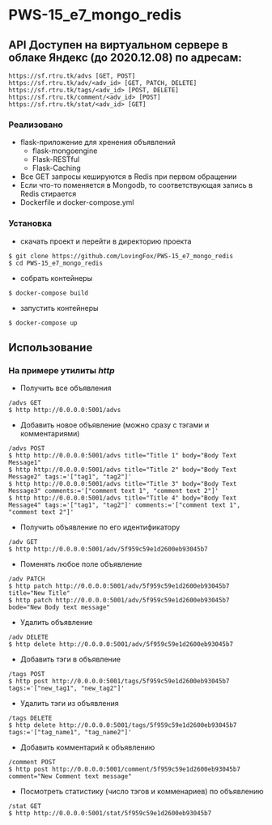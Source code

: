# PWS-15_e7_mongo_redis

## API Доступен на виртуальном сервере в облаке Яндекс (до 2020.12.08) по адресам:
```
https://sf.rtru.tk/advs [GET, POST]
https://sf.rtru.tk/adv/<adv_id> [GET, PATCH, DELETE]
https://sf.rtru.tk/tags/<adv_id> [POST, DELETE]
https://sf.rtru.tk/comment/<adv_id> [POST]
https://sf.rtru.tk/stat/<adv_id> [GET]
```

### Реализовано
- flask-приложение для хренения объявлений
	- flask-mongoengine
	- Flask-RESTful
	- Flask-Caching
- Все GET запросы кешируются в Redis при первом обращении
- Если что-то поменяется в Mongodb, то соответствующая запись в Redis стирается
- Dockerfile и docker-compose.yml

### Установка
- скачать проект и перейти в директорию проекта
```
$ git clone https://github.com/LovingFox/PWS-15_e7_mongo_redis
$ cd PWS-15_e7_mongo_redis
```
- собрать контейнеры
```
$ docker-compose build
```
- запустить контейнеры
```
$ docker-compose up
```
## Использование
### На примере утилиты _http_
- Получить все объявления
```
/advs GET
$ http http://0.0.0.0:5001/advs
```
 - Добавить новое объявление (можно сразу с тэгами и комментариями)
```
/advs POST
$ http http://0.0.0.0:5001/advs title="Title 1" body="Body Text Message1"
$ http http://0.0.0.0:5001/advs title="Title 2" body="Body Text Message2" tags:='["tag1", "tag2"]'
$ http http://0.0.0.0:5001/advs title="Title 3" body="Body Text Message3" comments:='["comment text 1", "comment text 2"]'
$ http http://0.0.0.0:5001/advs title="Title 4" body="Body Text Message4" tags:='["tag1", "tag2"]' comments:='["comment text 1", "comment text 2"]'
```
- Получить объявление по его идентификатору
```
/adv GET
$ http http://0.0.0.0:5001/adv/5f959c59e1d2600eb93045b7
```
- Поменять любое поле объявление
```
/adv PATCH
$ http patch http://0.0.0.0:5001/adv/5f959c59e1d2600eb93045b7 title="New Title"
$ http patch http://0.0.0.0:5001/adv/5f959c59e1d2600eb93045b7 bode="New Body text message"
```
- Удалить объявление
```
/adv DELETE
$ http delete http://0.0.0.0:5001/adv/5f959c59e1d2600eb93045b7
```
- Добавить тэги в объявление
```
/tags POST
$ http post http://0.0.0.0:5001/tags/5f959c59e1d2600eb93045b7 tags:='["new_tag1", "new_tag2"]'
```
- Удалить тэги из объявления
```
/tags DELETE
$ http delete http://0.0.0.0:5001/tags/5f959c59e1d2600eb93045b7 tags:='["tag_name1", "tag_name2"]'
```
- Добавить комментарий к объявлению
```
/comment POST
$ http post http://0.0.0.0:5001/comment/5f959c59e1d2600eb93045b7 comment="New Comment text message"
```
- Посмотреть статистику (число тэгов и комменариев) по объявлению
```
/stat GET
$ http http://0.0.0.0:5001/stat/5f959c59e1d2600eb93045b7
```
